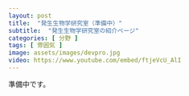 ```yaml
---
layout: post
title:  "発生生物学研究室（準備中）"
subtitle:  "発生生物学研究室の紹介ページ"
categories: [ 分野 ]
tags: [ 雰囲気 ]
image: assets/images/devpro.jpg
video: https://www.youtube.com/embed/ftjeVcU_AlI
---
```


準備中です。  
